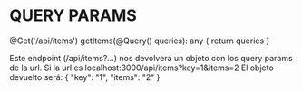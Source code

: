 # QUERY PARAMS
@Get('/api/items')
getItems(@Query() queries): any {
  return queries
}

Este endpoint (/api/items?...) nos devolverá un objeto con los query params de la url.
Si la url es localhost:3000/api/items?key=1&items=2
El objeto devuelto será:
{
"key": "1",
"items": "2"
}